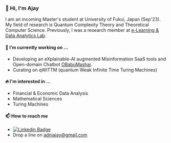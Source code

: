 ### 👋 Hi, I'm Ajay 

I am an incoming Master's student at University of Fukui, Japan (Sep'23). My field of research is Quantum Complexity Theory and Theoretical Computer Science. Previously, I was a research member at [e-Learning & Data Analytics Lab](https://eldalab.in/).

#### 🚀 I’m currently working on ...

- Developing an eXplainable-AI augmented Misinformation SaaS tools and Open-domain Chatbot [OBabuMashai](https://mismemoir.weebly.com/).
- Curating on qWITTM (quantum Weak Infinite Time Turing Machines)

#### 🔥 I'm interested in ...

- Financial & Economic Data Analysis
- Mathematical Sciences
- Turing Machines 

#### 📫 How to reach me
- [![Linkedin Badge](https://img.shields.io/badge/-LinkedIn-blue?style=flat-square&logo=Linkedin&logoColor=white&link=https://www.linkedin.com/in/roomylee/)](https://www.linkedin.com/in/ajayaiag/)
 -  Drop a line on adniajay@gmail.com
 
<!---
ajay-cogsci/ajay-cogsci is a ✨ special ✨ repository because its `README.md` (this file) appears on your GitHub profile.
You can click the Preview link to take a look at your changes.
--->
